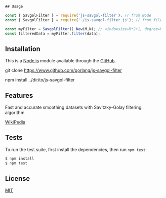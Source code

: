 

```js

## Usage

const { SavgolFilter } = require('js-savgol-filter'); // from Node
const { SavgolFilter } = require('./js-savgol-filter.js'); // from file

const myFilter = SavgolFilter().New(M,N); // windowsize=M*2+1, degree=N+1
const filteredData = myFilter.filter(data); 

```

## Installation

This is a [Node.js](https://nodejs.org/en/) module available through the
[GitHub](https://www.github.com/gorlang/js-savgol-filter).

git clone https://www.github.com/gorlang/js-savgol-filter

npm install ../dir/to/js-savgol-filter

## Features

Fast and accurate smoothing datasets with Savitzky-Golay filtering algorithm.

[WikiPedia](https://en.wikipedia.org/wiki/Savitzky–Golay_filter)


## Tests

To run the test suite, first install the dependencies, then run `npm test`:

```bash
$ npm install
$ npm test
```

## License

[MIT](LICENSE)